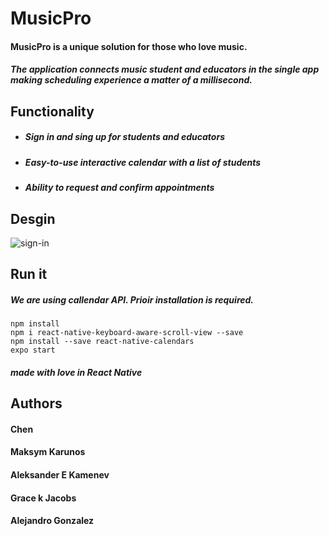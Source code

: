 # MusicPro
#### MusicPro is a unique solution for those who love music.
##### The application connects music student and educators in the single app making scheduling experience a matter of a millisecond.  
## Functionality
* ##### Sign in and sing up for students and educators
* ##### Easy-to-use interactive calendar with a list of students
* ##### Ability to request and confirm appointments  
## Desgin
![sign-in](https://wallpaperbro.com/img/53490.jpg)
## Run it 
##### We are using callendar API. Prioir installation is required.
```
npm install
npm i react-native-keyboard-aware-scroll-view --save
npm install --save react-native-calendars 
expo start
```

##### made with love in React Native

## Authors

#### Chen
#### Maksym Karunos
#### Aleksander E Kamenev 
#### Grace k Jacobs
#### Alejandro Gonzalez
